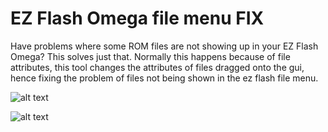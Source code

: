 # EZ Flash Omega file menu FIX
Have problems where some ROM files are not showing up in your EZ Flash Omega? This solves just that.
Normally this happens because of file attributes, this tool changes the attributes of files dragged onto the gui, hence fixing the problem of files not being shown in the ez flash file menu.

![alt text](https://i.postimg.cc/s2j4XJ3q/Captura.png)

![alt text](https://i.postimg.cc/qqhLrMp7/ez-Patcher.gif)
